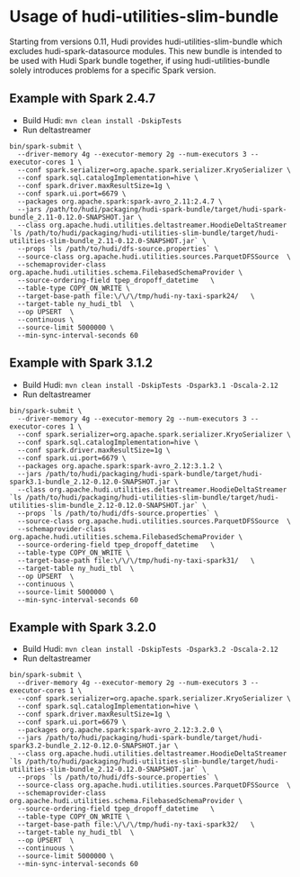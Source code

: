 <!--
 Licensed to the Apache Software Foundation (ASF) under one or more
 contributor license agreements.  See the NOTICE file distributed with
 this work for additional information regarding copyright ownership.
 The ASF licenses this file to You under the Apache License, Version 2.0
 (the "License"); you may not use this file except in compliance with
 the License.  You may obtain a copy of the License at

    http://www.apache.org/licenses/LICENSE-2.0

 Unless required by applicable law or agreed to in writing, software
 distributed under the License is distributed on an "AS IS" BASIS,
 WITHOUT WARRANTIES OR CONDITIONS OF ANY KIND, either express or implied.
 See the License for the specific language governing permissions and
 limitations under the License.
-->

# Usage of hudi-utilities-slim-bundle

Starting from versions 0.11, Hudi provides hudi-utilities-slim-bundle which excludes hudi-spark-datasource modules. This new bundle is intended to be used with Hudi Spark bundle together, if using
hudi-utilities-bundle solely introduces problems for a specific Spark version.

## Example with Spark 2.4.7

* Build Hudi: `mvn clean install -DskipTests`
* Run deltastreamer

```
bin/spark-submit \
  --driver-memory 4g --executor-memory 2g --num-executors 3 --executor-cores 1 \
  --conf spark.serializer=org.apache.spark.serializer.KryoSerializer \
  --conf spark.sql.catalogImplementation=hive \
  --conf spark.driver.maxResultSize=1g \
  --conf spark.ui.port=6679 \
  --packages org.apache.spark:spark-avro_2.11:2.4.7 \
  --jars /path/to/hudi/packaging/hudi-spark-bundle/target/hudi-spark-bundle_2.11-0.12.0-SNAPSHOT.jar \
  --class org.apache.hudi.utilities.deltastreamer.HoodieDeltaStreamer `ls /path/to/hudi/packaging/hudi-utilities-slim-bundle/target/hudi-utilities-slim-bundle_2.11-0.12.0-SNAPSHOT.jar` \
  --props `ls /path/to/hudi/dfs-source.properties` \
  --source-class org.apache.hudi.utilities.sources.ParquetDFSSource  \
  --schemaprovider-class org.apache.hudi.utilities.schema.FilebasedSchemaProvider \
  --source-ordering-field tpep_dropoff_datetime   \
  --table-type COPY_ON_WRITE \
  --target-base-path file:\/\/\/tmp/hudi-ny-taxi-spark24/   \
  --target-table ny_hudi_tbl  \
  --op UPSERT  \
  --continuous \
  --source-limit 5000000 \
  --min-sync-interval-seconds 60
```

## Example with Spark 3.1.2

* Build Hudi: `mvn clean install -DskipTests -Dspark3.1 -Dscala-2.12`
* Run deltastreamer

```
bin/spark-submit \
  --driver-memory 4g --executor-memory 2g --num-executors 3 --executor-cores 1 \
  --conf spark.serializer=org.apache.spark.serializer.KryoSerializer \
  --conf spark.sql.catalogImplementation=hive \
  --conf spark.driver.maxResultSize=1g \
  --conf spark.ui.port=6679 \
  --packages org.apache.spark:spark-avro_2.12:3.1.2 \
  --jars /path/to/hudi/packaging/hudi-spark-bundle/target/hudi-spark3.1-bundle_2.12-0.12.0-SNAPSHOT.jar \
  --class org.apache.hudi.utilities.deltastreamer.HoodieDeltaStreamer `ls /path/to/hudi/packaging/hudi-utilities-slim-bundle/target/hudi-utilities-slim-bundle_2.12-0.12.0-SNAPSHOT.jar` \
  --props `ls /path/to/hudi/dfs-source.properties` \
  --source-class org.apache.hudi.utilities.sources.ParquetDFSSource  \
  --schemaprovider-class org.apache.hudi.utilities.schema.FilebasedSchemaProvider \
  --source-ordering-field tpep_dropoff_datetime   \
  --table-type COPY_ON_WRITE \
  --target-base-path file:\/\/\/tmp/hudi-ny-taxi-spark31/   \
  --target-table ny_hudi_tbl  \
  --op UPSERT  \
  --continuous \
  --source-limit 5000000 \
  --min-sync-interval-seconds 60
```

## Example with Spark 3.2.0

* Build Hudi: `mvn clean install -DskipTests -Dspark3.2 -Dscala-2.12`
* Run deltastreamer

```
bin/spark-submit \
  --driver-memory 4g --executor-memory 2g --num-executors 3 --executor-cores 1 \
  --conf spark.serializer=org.apache.spark.serializer.KryoSerializer \
  --conf spark.sql.catalogImplementation=hive \
  --conf spark.driver.maxResultSize=1g \
  --conf spark.ui.port=6679 \
  --packages org.apache.spark:spark-avro_2.12:3.2.0 \
  --jars /path/to/hudi/packaging/hudi-spark-bundle/target/hudi-spark3.2-bundle_2.12-0.12.0-SNAPSHOT.jar \
  --class org.apache.hudi.utilities.deltastreamer.HoodieDeltaStreamer `ls /path/to/hudi/packaging/hudi-utilities-slim-bundle/target/hudi-utilities-slim-bundle_2.12-0.12.0-SNAPSHOT.jar` \
  --props `ls /path/to/hudi/dfs-source.properties` \
  --source-class org.apache.hudi.utilities.sources.ParquetDFSSource  \
  --schemaprovider-class org.apache.hudi.utilities.schema.FilebasedSchemaProvider \
  --source-ordering-field tpep_dropoff_datetime   \
  --table-type COPY_ON_WRITE \
  --target-base-path file:\/\/\/tmp/hudi-ny-taxi-spark32/   \
  --target-table ny_hudi_tbl  \
  --op UPSERT  \
  --continuous \
  --source-limit 5000000 \
  --min-sync-interval-seconds 60
```
